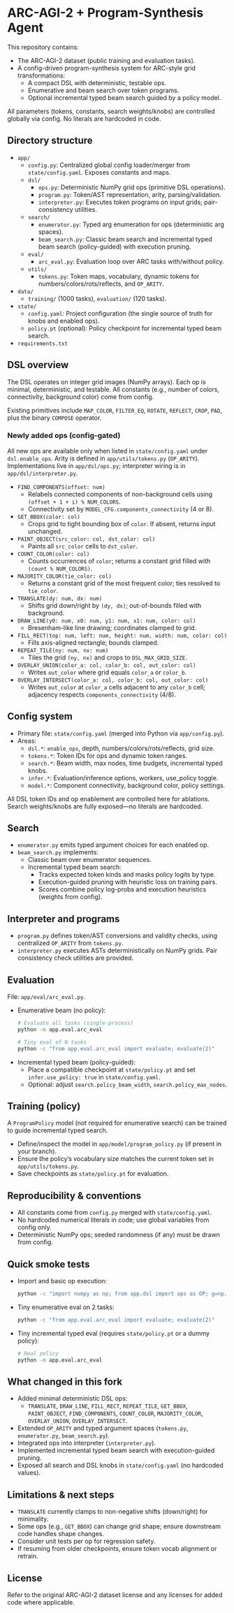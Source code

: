 # ARC-AGI-2 + Program-Synthesis Agent

This repository contains:
- The ARC-AGI-2 dataset (public training and evaluation tasks).
- A config-driven program-synthesis system for ARC-style grid transformations:
  - A compact DSL with deterministic, testable ops.
  - Enumerative and beam search over token programs.
  - Optional incremental typed beam search guided by a policy model.

All parameters (tokens, constants, search weights/knobs) are controlled globally via config. No literals are hardcoded in code.


## Directory structure

- `app/`
  - `config.py`: Centralized global config loader/merger from `state/config.yaml`. Exposes constants and maps.
  - `dsl/`
    - `ops.py`: Deterministic NumPy grid ops (primitive DSL operations).
    - `program.py`: Token/AST representation, arity, parsing/validation.
    - `interpreter.py`: Executes token programs on input grids; pair-consistency utilities.
  - `search/`
    - `enumerator.py`: Typed arg enumeration for ops (deterministic arg spaces).
    - `beam_search.py`: Classic beam search and incremental typed beam search (policy-guided) with execution pruning.
  - `eval/`
    - `arc_eval.py`: Evaluation loop over ARC tasks with/without policy.
  - `utils/`
    - `tokens.py`: Token maps, vocabulary, dynamic tokens for numbers/colors/rots/reflects, and `OP_ARITY`.
- `data/`
  - `training/` (1000 tasks), `evaluation/` (120 tasks).
- `state/`
  - `config.yaml`: Project configuration (the single source of truth for knobs and enabled ops).
  - `policy.pt` (optional): Policy checkpoint for incremental typed beam search.
- `requirements.txt`


## DSL overview

The DSL operates on integer grid images (NumPy arrays). Each op is minimal, deterministic, and testable. All constants (e.g., number of colors, connectivity, background color) come from config.

Existing primitives include `MAP_COLOR`, `FILTER_EQ`, `ROTATE`, `REFLECT`, `CROP`, `PAD`, plus the binary `COMPOSE` operator.

### Newly added ops (config-gated)
All new ops are available only when listed in `state/config.yaml` under `dsl.enable_ops`. Arity is defined in `app/utils/tokens.py` (`OP_ARITY`). Implementations live in `app/dsl/ops.py`; interpreter wiring is in `app/dsl/interpreter.py`.

- `FIND_COMPONENTS(offset: num)`
  - Relabels connected components of non-background cells using `(offset + 1 + i) % NUM_COLORS`.
  - Connectivity set by `MODEL_CFG.components_connectivity` (4 or 8).
- `GET_BBOX(color: col)`
  - Crops grid to tight bounding box of `color`. If absent, returns input unchanged.
- `PAINT_OBJECT(src_color: col, dst_color: col)`
  - Paints all `src_color` cells to `dst_color`.
- `COUNT_COLOR(color: col)`
  - Counts occurrences of `color`; returns a constant grid filled with `(count % NUM_COLORS)`.
- `MAJORITY_COLOR(tie_color: col)`
  - Returns a constant grid of the most frequent color; ties resolved to `tie_color`.
- `TRANSLATE(dy: num, dx: num)`
  - Shifts grid down/right by `(dy, dx)`; out-of-bounds filled with background.
- `DRAW_LINE(y0: num, x0: num, y1: num, x1: num, color: col)`
  - Bresenham-like line drawing; coordinates clamped to grid.
- `FILL_RECT(top: num, left: num, height: num, width: num, color: col)`
  - Fills axis-aligned rectangle; bounds clamped.
- `REPEAT_TILE(ny: num, nx: num)`
  - Tiles the grid `(ny, nx)` and crops to `DSL_MAX_GRID_SIZE`.
- `OVERLAY_UNION(color_a: col, color_b: col, out_color: col)`
  - Writes `out_color` where grid equals `color_a` or `color_b`.
- `OVERLAY_INTERSECT(color_a: col, color_b: col, out_color: col)`
  - Writes `out_color` at `color_a` cells adjacent to any `color_b` cell;
    adjacency respects `components_connectivity` (4/8).


## Config system

- Primary file: `state/config.yaml` (merged into Python via `app/config.py`).
- Areas:
  - `dsl.*`: `enable_ops`, depth, numbers/colors/rots/reflects, grid size.
  - `tokens.*`: Token IDs for ops and dynamic token ranges.
  - `search.*`: Beam width, max nodes, time budgets, incremental typed knobs.
  - `infer.*`: Evaluation/inference options, workers, use_policy toggle.
  - `model.*`: Component connectivity, background color, policy settings.

All DSL token IDs and op enablement are controlled here for ablations. Search weights/knobs are fully exposed—no literals are hardcoded.


## Search

- `enumerator.py` emits typed argument choices for each enabled op.
- `beam_search.py` implements:
  - Classic beam over enumerator sequences.
  - Incremental typed beam search:
    - Tracks expected token kinds and masks policy logits by type.
    - Execution-guided pruning with heuristic loss on training pairs.
    - Scores combine policy log-probs and execution heuristics (weights from config).


## Interpreter and programs

- `program.py` defines token/AST conversions and validity checks, using centralized `OP_ARITY` from `tokens.py`.
- `interpreter.py` executes ASTs deterministically on NumPy grids. Pair consistency check utilities are provided.


## Evaluation

File: `app/eval/arc_eval.py`.

- Enumerative beam (no policy):
  ```bash
  # Evaluate all tasks (single-process)
  python -m app.eval.arc_eval

  # Tiny eval of N tasks
  python -c "from app.eval.arc_eval import evaluate; evaluate(2)"
  ```
- Incremental typed beam (policy-guided):
  - Place a compatible checkpoint at `state/policy.pt` and set `infer.use_policy: true` in `state/config.yaml`.
  - Optional: adjust `search.policy_beam_width`, `search.policy_max_nodes`.


## Training (policy)

A `ProgramPolicy` model (not required for enumerative search) can be trained to guide incremental typed search.
- Define/inspect the model in `app/model/program_policy.py` (if present in your branch).
- Ensure the policy’s vocabulary size matches the current token set in `app/utils/tokens.py`.
- Save checkpoints as `state/policy.pt` for evaluation.


## Reproducibility & conventions

- All constants come from `config.py` merged with `state/config.yaml`.
- No hardcoded numerical literals in code; use global variables from config only.
- Deterministic NumPy ops; seeded randomness (if any) must be drawn from config.


## Quick smoke tests

- Import and basic op execution:
  ```bash
  python -c "import numpy as np; from app.dsl import ops as OP; g=np.zeros((3,3),int); OP.translate(g,1,1); print('OK')"
  ```
- Tiny enumerative eval on 2 tasks:
  ```bash
  python -c "from app.eval.arc_eval import evaluate; evaluate(2)"
  ```
- Tiny incremental typed eval (requires `state/policy.pt` or a dummy policy):
  ```bash
  # Real policy
  python -m app.eval.arc_eval
  ```


## What changed in this fork

- Added minimal deterministic DSL ops:
  - `TRANSLATE`, `DRAW_LINE`, `FILL_RECT`, `REPEAT_TILE`,
    `GET_BBOX`, `PAINT_OBJECT`, `FIND_COMPONENTS`,
    `COUNT_COLOR`, `MAJORITY_COLOR`, `OVERLAY_UNION`, `OVERLAY_INTERSECT`.
- Extended `OP_ARITY` and typed argument spaces (`tokens.py`, `enumerator.py`, `beam_search.py`).
- Integrated ops into interpreter (`interpreter.py`).
- Implemented incremental typed beam search with execution-guided pruning.
- Exposed all search and DSL knobs in `state/config.yaml` (no hardcoded values).


## Limitations & next steps

- `TRANSLATE` currently clamps to non-negative shifts (down/right) for minimality.
- Some ops (e.g., `GET_BBOX`) can change grid shape; ensure downstream code handles shape changes.
- Consider unit tests per op for regression safety.
- If resuming from older checkpoints, ensure token vocab alignment or retrain.


## License

Refer to the original ARC-AGI-2 dataset license and any licenses for added code where applicable.
